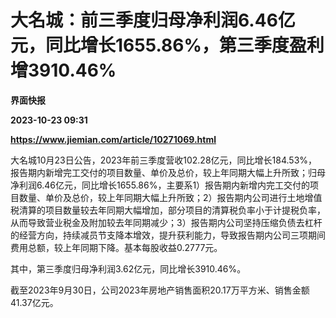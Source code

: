 # 大名城：前三季度归母净利润6.46亿元，同比增长1655.86%，第三季度盈利增3910.46%
**界面快报**

**2023-10-23 09:31**

**https://www.jiemian.com/article/10271069.html**

大名城10月23日公告，2023年前三季度营收102.28亿元，同比增长184.53%，报告期内新增完工交付的项目数量、单价及总价，较上年同期大幅上升所致；归母净利润6.46亿元，同比增长1655.86%，主要系1）报告期内新增内完工交付的项目数量、单价及总价，较上年同期大幅上升所致；2）报告期内公司进行土地增值税清算的项目数量较去年同期大幅增加，部分项目的清算税负率小于计提税负率，从而导致营业税金及附加较去年同期减少；3）报告期内公司坚持压缩负债去杠杆的经营方向，持续减员节支降本增效，提升获利能力，导致报告期内公司三项期间费用总额，较上年同期下降。基本每股收益0.2777元。

其中，第三季度归母净利润3.62亿元，同比增长3910.46%。

截至2023年9月30日，公司2023年房地产销售面积20.17万平方米、销售金额41.37亿元。